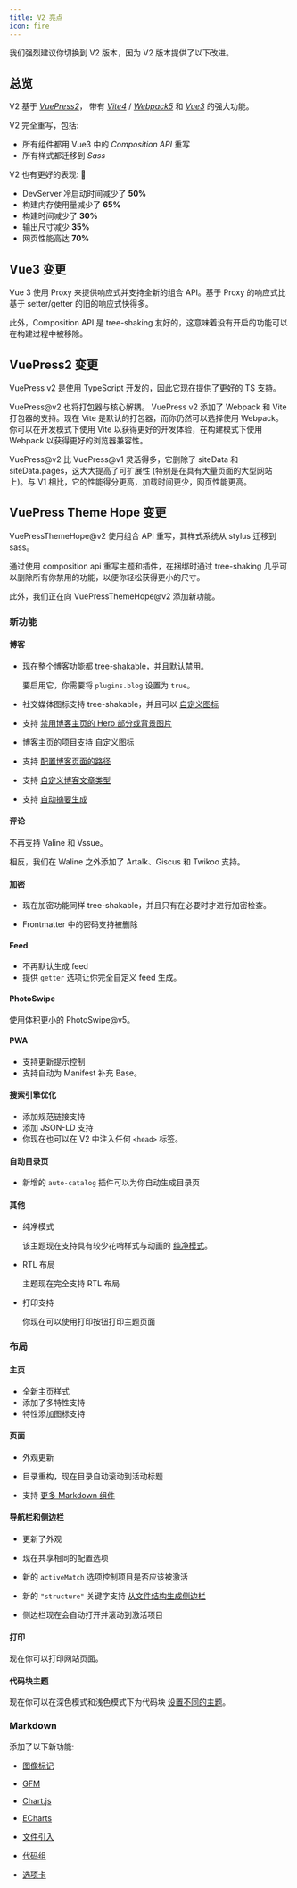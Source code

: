 ```yaml
---
title: V2 亮点
icon: fire
---
```


我们强烈建议你切换到 V2 版本，因为 V2 版本提供了以下改进。

<!-- more -->

## 总览

V2 基于 [_VuePress2_](https://vuejs.press/zh/)， 带有 [_Vite4_](https://cn.vitejs.dev/) / [_Webpack5_](https://webpack.docschina.org/) 和 [_Vue3_](https://cn.vuejs.org/) 的强大功能。

V2 完全重写，包括:

- 所有组件都用 Vue3 中的 _Composition API_ 重写
- 所有样式都迁移到 _Sass_

V2 也有更好的表现: 🚀

- DevServer 冷启动时间减少了 **50%**
- 构建内存使用量减少了 **65%**
- 构建时间减少了 **30%**
- 输出尺寸减少 **35%**
- 网页性能高达 **70%**

## Vue3 变更

Vue 3 使用 Proxy 来提供响应式并支持全新的组合 API。基于 Proxy 的响应式比基于 setter/getter 的旧的响应式快得多。

此外，Composition API 是 tree-shaking 友好的，这意味着没有开启的功能可以在构建过程中被移除。

## VuePress2 变更

VuePress v2 是使用 TypeScript 开发的，因此它现在提供了更好的 TS 支持。

VuePress@v2 也将打包器与核心解耦。 VuePress v2 添加了 Webpack 和 Vite 打包器的支持。现在 Vite 是默认的打包器，而你仍然可以选择使用 Webpack。你可以在开发模式下使用 Vite 以获得更好的开发体验，在构建模式下使用 Webpack 以获得更好的浏览器兼容性。

VuePress@v2 比 VuePress@v1 灵活得多，它删除了 siteData 和 siteData.pages，这大大提高了可扩展性 (特别是在具有大量页面的大型网站上)。与 V1 相比，它的性能得分更高，加载时间更少，网页性能更高。

## VuePress Theme Hope 变更

VuePressThemeHope@v2 使用组合 API 重写，其样式系统从 stylus 迁移到 sass。

通过使用 composition api 重写主题和插件，在捆绑时通过 tree-shaking 几乎可以删除所有你禁用的功能，以便你轻松获得更小的尺寸。

此外，我们正在向 VuePressThemeHope@v2 添加新功能。

### 新功能

#### 博客

- 现在整个博客功能都 tree-shakable，并且默认禁用。

  要启用它，你需要将 `plugins.blog` 设置为 `true`。

- 社交媒体图标支持 tree-shakable，并且可以 [自定义图标](../guide/blog/blogger.md)

- 支持 [禁用博客主页的 Hero 部分或背景图片](../guide/blog/home.md)

- 博客主页的项目支持 [自定义图标](../guide/blog/home.md)

- 支持 [配置博客页面的路径](../guide/blog/path.md)

- 支持 [自定义博客文章类型](../guide/blog/article.md#其他类型的文章)

- 支持 [自动摘要生成](../guide/blog/article.md#自动生成摘要)

#### 评论

不再支持 Valine 和 Vssue。

相反，我们在 Waline 之外添加了 Artalk、Giscus 和 Twikoo 支持。

#### 加密

- 现在加密功能同样 tree-shakable，并且只有在必要时才进行加密检查。

- Frontmatter 中的密码支持被删除

#### Feed

- 不再默认生成 feed
- 提供 `getter` 选项让你完全自定义 feed 生成。

#### PhotoSwipe

使用体积更小的 PhotoSwipe@v5。

#### PWA

- 支持更新提示控制
- 支持自动为 Manifest 补充 Base。

#### 搜索引擎优化

- 添加规范链接支持
- 添加 JSON-LD 支持
- 你现在也可以在 V2 中注入任何 `<head>` 标签。

#### 自动目录页

- 新增的 `auto-catalog` 插件可以为你自动生成目录页

#### 其他

- 纯净模式

  该主题现在支持具有较少花哨样式与动画的 [纯净模式](../guide/interface/pure.md)。

- RTL 布局

  主题现在完全支持 RTL 布局

- 打印支持

  你现在可以使用打印按钮打印主题页面

### 布局

#### 主页

- 全新主页样式
- 添加了多特性支持
- 特性添加图标支持

#### 页面

- 外观更新

- 目录重构，现在目录自动滚动到活动标题

- 支持 [更多 Markdown 组件](../guide/markdown/components.md)

#### 导航栏和侧边栏

- 更新了外观

- 现在共享相同的配置选项

- 新的 `activeMatch` 选项控制项目是否应该被激活

- 新的 `"structure"` 关键字支持 [从文件结构生成侧边栏](../guide/layout/sidebar.md#自动生成侧边栏)

- 侧边栏现在会自动打开并滚动到激活项目

#### 打印

现在你可以打印网站页面。

#### 代码块主题

现在你可以在深色模式和浅色模式下为代码块 [设置不同的主题](../guide/interface/code-theme.md)。

### Markdown

添加了以下新功能:

- [图像标记](../guide/markdown/image.md#图片-id-标记)

- [GFM](../guide/markdown/others.md#gfm)

- [Chart.js](../guide/markdown/chartjs.md)

- [ECharts](../guide/markdown/echarts.md)

- [文件引入](../guide/markdown/include.md)

- [代码组](../guide/markdown/code-tabs.md)

- [选项卡](../guide/markdown/tabs.md)

